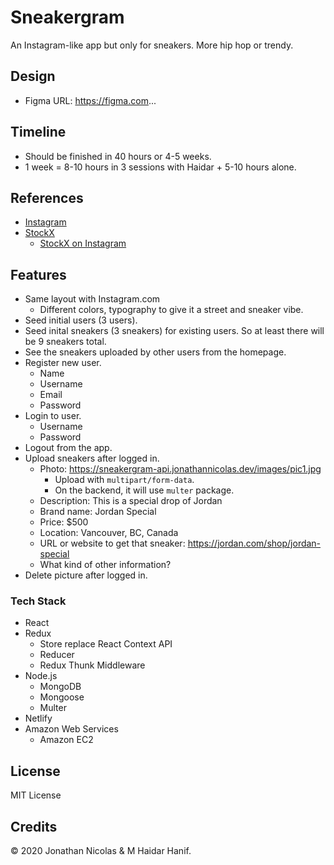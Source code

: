 # Sneakergram

An Instagram-like app but only for sneakers. More hip hop or trendy.

## Design

- Figma URL: https://figma.com...

## Timeline

- Should be finished in 40 hours or 4-5 weeks.
- 1 week = 8-10 hours in 3 sessions with Haidar + 5-10 hours alone.

## References

- [Instagram](https://instagram.com)
- [StockX](https://stockx.com)
  - [StockX on Instagram](https://instagram.com/stockx)

## Features

- Same layout with Instagram.com
  - Different colors, typography to give it a street and sneaker vibe.
- Seed initial users (3 users).
- Seed inital sneakers (3 sneakers) for existing users. So at least there will be 9 sneakers total.
- See the sneakers uploaded by other users from the homepage.
- Register new user.
  - Name
  - Username
  - Email
  - Password
- Login to user.
  - Username
  - Password
- Logout from the app.
- Upload sneakers after logged in.
  - Photo: https://sneakergram-api.jonathannicolas.dev/images/pic1.jpg
    - Upload with `multipart/form-data`.
    - On the backend, it will use `multer` package.
  - Description: This is a special drop of Jordan
  - Brand name: Jordan Special
  - Price: $500
  - Location: Vancouver, BC, Canada
  - URL or website to get that sneaker: https://jordan.com/shop/jordan-special
  - What kind of other information?
- Delete picture after logged in.

### Tech Stack

- React
- Redux
  - Store replace React Context API
  - Reducer
  - Redux Thunk Middleware
- Node.js
  - MongoDB
  - Mongoose
  - Multer
- Netlify
- Amazon Web Services
  - Amazon EC2

## License

MIT License

## Credits

© 2020 Jonathan Nicolas & M Haidar Hanif.

